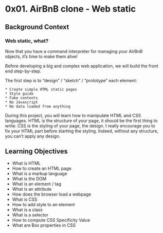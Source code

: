 # 0x01. AirBnB clone - Web static
## Background Context
### Web static, what?
Now that you have a command interpreter for managing your AirBnB objects, it’s time to make them alive!

Before developing a big and complex web application, we will build the front end step-by-step.

The first step is to “design” / “sketch” / “prototype” each element:

    * Create simple HTML static pages
    * Style guide
    * Fake contents
    * No Javascript
    * No data loaded from anything

During this project, you will learn how to manipulate HTML and CSS languages. HTML is the structure of your page, it should be the first thing to write. CSS is the styling of your page, the design. I really encourage you to fix your HTML part before starting the styling. Indeed, without any structure, you can’t apply any design.

## Learning Objectives
   * What is HTML
   * How to create an HTML page
   * What is a markup language
   * What is the DOM
   * What is an element / tag
   * What is an attribute
   * How does the browser load a webpage
   * What is CSS
   * How to add style to an element
   * What is a class
   * What is a selector
   * How to compute CSS Specificity Value
   * What are Box properties in CSS
